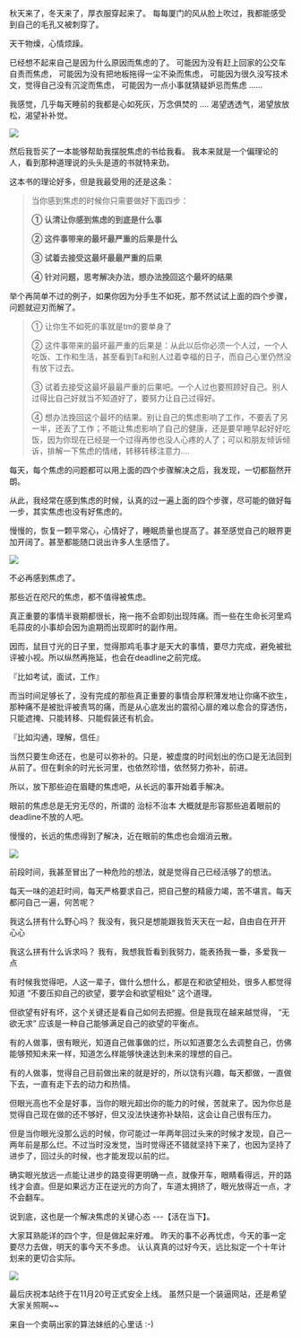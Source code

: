 
秋天来了，冬天来了，厚衣服穿起来了。
每每厦门的风从脸上吹过，我都能感受到自己的毛孔又被刺穿了。

天干物燥，心情烦躁。

已经想不起来自己是因为什么原因而焦虑的了。
可能因为没有赶上回家的公交车自责而焦虑，
可能因为没有把地板拖得一尘不染而焦虑，
可能因为很久没写技术文，觉得自己没有沉淀而焦虑，
可能因为一点小事就猜疑妒忌而焦虑 ......

我感觉，几乎每天睡前的我都是心如死灰，万念俱焚的 ....
渴望透透气，渴望放放松，渴望补补觉。

![](https://ohovav7hg.qnssl.com/articlecover22.png)

然后我哲买了一本能够帮助我摆脱焦虑的书给我看。
我本来就是一个偏理论的人，看到那种道理说的头头是道的书就特来劲。

这本书的理论好多，但是我最受用的还是这条：

> 当你感到焦虑的时候你只需要做好下面四步：
> 
> **① 认清让你感到焦虑的到底是什么事**
> 
> **② 这件事带来的最坏最严重的后果是什么**
> 
> **③ 试着去接受这最坏最最严重的后果**
> 
> **④ 针对问题，思考解决办法，想办法挽回这个最坏的结果**

举个再简单不过的例子，如果你因为分手生不如死，那不然试试上面的四个步骤，问题就迎刃而解了。
> ① 让你生不如死的事就是tm的要单身了
> 
> ② 这件事带来的最坏最严重的后果是：从此以后你必须一个人过，一个人吃饭、工作和生活，甚至看到Ta和别人过着幸福的日子，而自己心里仍然没有放下过去。
> 
> ③ 试着去接受这最坏最最严重的后果吧。一个人过也要照顾好自己。别人过得比自己好就当不知道好了，要努力让自己过得好。
> 
> ④ 想办法挽回这个最坏的结果。别让自己的焦虑影响了工作，不要丢了另一半，还丢了工作；不能让焦虑影响了自己的健康，还是要早睡早起好好吃饭，因为你现在已经是一个过得再惨也没人心疼的人了；可以和朋友倾诉倾诉，排解一下焦虑的情绪，转移转移注意力....

每天，每个焦虑的问题都可以用上面的四个步骤解决之后，我发现，一切都豁然开朗。

从此，我经常在感到焦虑的时候，认真的过一遍上面的四个步骤，尽可能的做好每一步，其实焦虑也没有好焦虑的。

慢慢的，恢复一颗平常心，心情好了，睡眠质量也提高了。甚至感觉自己的眼界更加开阔了。甚至都能随口说出许多人生感悟了。

![](https://ohovav7hg.qnssl.com/articlecover21.png)

不必再感到焦虑了。

那些近在咫尺的焦虑，都不值得被焦虑。

真正重要的事情半衰期都很长，拖一拖不会即刻出现阵痛。而一些在生命长河里鸡毛蒜皮的小事却会因为逾期而出现即时的副作用。

因而，鼠目寸光的日子里，觉得那鸡毛事才是天大的事情，要尽力完成，避免被批评被小视。所以纵然再拖延，也会在deadline之前完成。

『比如考试，面试，工作』

而当时间足够长了，没有完成的那些真正重要的事情会厚积薄发地让你痛不欲生，那种痛不是被批评被责骂的痛，而是从心底发出的震彻心扉的难以愈合的穿透伤，只能遮掩、只能转移、只能假装还有机会。

『比如沟通，理解，信任』

当然只要生命还在，也是可以弥补的。只是，被虚度的时间划出的伤口是无法回到从前了。但在剩余的时光长河里，也依然珍惜，依然努力弥补，前进。

所以，放下那些迫在眉睫的焦虑吧，从长远的事开始着手解决。

眼前的焦虑总是无穷无尽的，所谓的 治标不治本 大概就是形容那些追着眼前的deadline不放的人吧。

慢慢的，长远的焦虑得到了解决，近在眼前的焦虑也会烟消云散。

![](https://ohovav7hg.qnssl.com/articlecover19.png)

前段时间，我甚至冒出了一种危险的想法，就是觉得自己已经活够了的想法。

每天一味的追赶时间，每天严格要求自己，把自己整的精疲力竭，苦不堪言。每天都问自己一遍，何苦呢？

我这么拼有什么野心吗？
我没有，我只是想能跟我哲天天在一起，自由自在开开心心

我这么拼有什么诉求吗？
我有，我想我哲看到我努力，能表扬我一番，多爱我一点

有时候我觉得吧，人这一辈子，做什么想什么，都是在和欲望相处，很多人都觉得知道 “不要压抑自己的欲望，要学会和欲望相处” 这个道理。

但欲望有好有坏，这个关键还是看自己如何去把握。但是我现在越来越觉得， “无欲无求” 应该是一种自己能够满足自己的欲望的平衡点。

有的人做事，很有眼光，知道自己做事做的烂，所以知道要怎么去调整自己，仿佛能够预知未来一样，知道怎么样能够快速达到未来的理想的自己。

有的人做事，觉得自己目前做出来的就是好的，所以饶有兴趣，每天都做，一直做下去，一直有走下去的动力和热情。

但眼光高也不全是好事，当你的眼光超出你的能力的时候，苦就来了。因为你总是觉得自己现在做的还不够好，但又没法快速弥补缺陷，这会让自己很有压力。

但是当你眼光没那么远的时候，你可能过一年两年回过头来的时候才发现，自己一两年前是那么烂。不过当时没发觉，当时觉得还不错就坚持下来了，也因为坚持了进步了，回过头的时候，也才能发现以前的烂。

确实眼光放远一点能让进步的路变得更明确一点，就像开车，眼睛看得远，开的路线才会直。但是如果远方正在逆光的方向了，车道太拥挤了，眼光放得近一点，才不会翻车。

说到底，这也是一个解决焦虑的关键心态 ---【活在当下】。

大家耳熟能详的四个字，但是做起来好难。
昨天的事不必再忧虑，今天的事一定要尽力去做，明天的事今天不多虑。
认认真真的过好今天，远比拟定一个十年计划来的更切合实际。

![](https://ohovav7hg.qnssl.com/articlecover9.png)

最后庆祝本站终于在11月20号正式安全上线。
虽然只是一个装逼网站，还是希望大家关照啊~~

来自一个卖萌出家的算法妹纸的心里话 :-)

